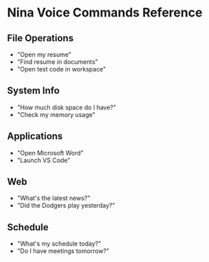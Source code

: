 # Nina Voice Commands Reference

## File Operations
- "Open my resume"
- "Find resume in documents"
- "Open test code in workspace"

## System Info
- "How much disk space do I have?"
- "Check my memory usage"

## Applications
- "Open Microsoft Word"
- "Launch VS Code"

## Web
- "What's the latest news?"
- "Did the Dodgers play yesterday?"

## Schedule
- "What's my schedule today?"
- "Do I have meetings tomorrow?"